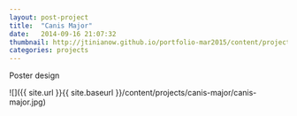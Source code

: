 ```yaml
---
layout: post-project
title:  "Canis Major"
date:   2014-09-16 21:07:32
thumbnail: http://jtinianow.github.io/portfolio-mar2015/content/projects/canis-major/canis-major-thumb.jpg
categories: projects
---
```


Poster design

![]({{ site.url }}{{ site.baseurl }}/content/projects/canis-major/canis-major.jpg)